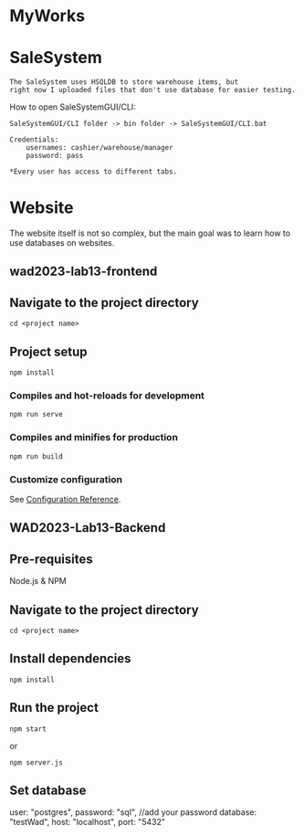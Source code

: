 # MyWorks

# SaleSystem

    The SaleSystem uses HSQLDB to store warehouse items, but
    right now I uploaded files that don't use database for easier testing.  


How to open SaleSystemGUI/CLI:

    SaleSystemGUI/CLI folder -> bin folder -> SaleSystemGUI/CLI.bat

    Credentials:   
        usernames: cashier/warehouse/manager
        password: pass

    *Every user has access to different tabs.

# Website

The website itself is not so complex, but the main goal was to learn
how to use databases on websites.

## wad2023-lab13-frontend

## Navigate to the project directory
```
cd <project name>
```

## Project setup
```
npm install
```

### Compiles and hot-reloads for development
```
npm run serve
```

### Compiles and minifies for production
```
npm run build
```

### Customize configuration
See [Configuration Reference](https://cli.vuejs.org/config/).



## WAD2023-Lab13-Backend

## Pre-requisites
Node.js \& NPM

## Navigate to the project directory
```
cd <project name>
```

## Install dependencies
```
npm install
```

## Run the project
```
npm start
```

or
```
npm server.js
```

## Set database

user: "postgres",
password: "sql", //add your password
database: "testWad",
host: "localhost",
port: "5432"



